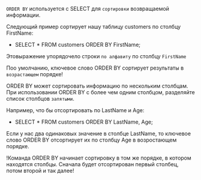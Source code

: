 `ORDER BY`  используется с SELECT для `сортировки` возвращаемой информации.

Следующий пример сортирует нашу таблицу customers по столбцу FirstName:

- SELECT * FROM customers ORDER BY FirstName;

Этовыражение упорядочело строки `по алфавиту` по столбцу `FirstName`

Поо умолчанию, ключевое слово ORDER BY сортирует результаты в `возрастающем` порядке!


ORDER BY может сортировать информацию по нескольким столбцам. При использовании ORDER BY с более чем одним столбцом, разделяйте список столбцов `запятыми`.

Например, что бы отсортировать по LastName и Age:

- SELECT * FROM customers ORDER BY LastName, Age;

Если у нас два одинаковых значение в столбце LastName, то ключевое слово ORDER BY отсортирует их по столбцу Age в возростающем порядке.

!Команда ORDER BY начинает сортировку в том же порядке, в котором находятся столбцы. Сначала будет отсортирован первый столбец, потом второй и так далее!
